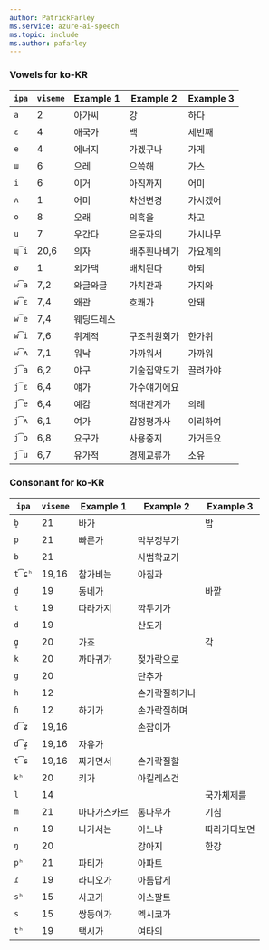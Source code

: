 ```yaml
---
author: PatrickFarley
ms.service: azure-ai-speech
ms.topic: include
ms.author: pafarley
---
```


### Vowels for ko-KR

| `ipa` | `viseme` | Example 1| Example 2| Example 3|
|-------|----------|--------|---------|--------|
| `a`   | 2        | 아가씨    | 강       | 하다     |
| `ɛ`   | 4        | 애국가    | 백       | 세번째    |
| `e`   | 4        | 에너지    | 가겠구나    | 가게     |
| `ɯ`   | 6        | 으레     | 으쓱해     | 가스     |
| `i`   | 6        | 이거     | 아직까지    | 어미     |
| `ʌ`   | 1        | 어미     | 차선변경    | 가시겠어   |
| `o`   | 8        | 오래     | 의혹을     | 차고     |
| `u`   | 7        | 우간다    | 은둔자의    | 가시나무   |
| `ɰ͡i` | 20,6     | 의자     | 배추흰나비가  | 가요계의   |
| `ø`   | 1        | 외가댁    | 배치된다    | 하되     |
| `w͡a` | 7,2      | 와글와글   | 가치관과    | 가지와    |
| `w͡ɛ` | 7,4      | 왜관     | 호쾌가     | 안돼     |
| `w͡e` | 7,4      | 웨딩드레스  |         |        |
| `w͡i` | 7,6      | 위계적    | 구조위원회가  | 한가위    |
| `w͡ʌ` | 7,1      | 워낙     | 가까워서    | 가까워    |
| `j͡a` | 6,2      | 야구     | 기술집약도가  | 끌려가야   |
| `j͡ɛ` | 6,4      | 얘가     | 가수얘기에요  |        |
| `j͡e` | 6,4      | 예감     | 적대관계가   | 의례     |
| `j͡ʌ` | 6,1      | 여가     | 감정평가사   | 이리하여   |
| `j͡o` | 6,8      | 요구가    | 사용중지    | 가거든요   |
| `j͡u` | 6,7      | 유가적    | 경제교류가   | 소유     |

### Consonant for ko-KR

| `ipa` | `viseme` | Example 1| Example 2| Example 3|
|-------|----------|--------|---------|--------|
| `b̥`  | 21       | 바가     |         | 밥      |
| `p`   | 21       | 빠른가    | 막부정부가   |        |
| `b`   | 21       |        | 사범학교가   |        |
| `t͡ɕʰ`| 19,16    | 참가비는   | 아침과     |        |
| `d̥`  | 19       | 동네가    |         | 바깥     |
| `t`   | 19       | 따라가지   | 깍두기가    |        |
| `d`   | 19       |        | 산도가     |        |
| `g̥`  | 20       | 가죠     |         | 각      |
| `k`   | 20       | 까마귀가   | 젖가락으로   |        |
| `g`   | 20       |        | 단추가     |        |
| `h`   | 12       |        | 손가락질하거나 |        |
| `ɦ`   | 12       | 하기가    | 손가락질하며  |        |
| `d͡ʑ` | 19,16    |        | 손잡이가    |        |
| `d͡ʑ̥`| 19,16    | 자유가    |         |        |
| `t͡ɕ` | 19,16    | 짜가면서   | 손가락질할   |        |
| `kʰ`  | 20       | 키가     | 아킬레스건   |        |
| `l`   | 14       |        |         | 국가체제를  |
| `m`   | 21       | 마다가스카르 | 통나무가    | 기침     |
| `n`   | 19       | 나가서는   | 아느냐     | 따라가다보면 |
| `ŋ`   | 20       |        | 강아지     | 한강     |
| `pʰ`  | 21       | 파티가    | 아파트     |        |
| `ɾ`   | 19       | 라디오가   | 아름답게    |        |
| `sʰ`  | 15       | 사고가    | 아스팔트    |        |
| `s`   | 15       | 쌍둥이가   | 멕시코가    |        |
| `tʰ`  | 19       | 택시가    | 여타의     |        |
